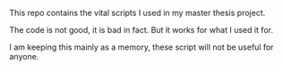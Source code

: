 This repo contains the vital scripts I used in my master thesis project. 

The code is not good, it is bad in fact. But it works for what I used it for. 


I am keeping this mainly as a memory, these script will not be useful for anyone. 
